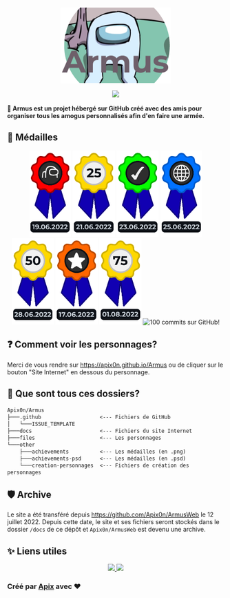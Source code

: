 <p align=center>
    <img src="https://raw.githubusercontent.com/Apix0n/Armus/susbranch/other/Armus-icon.png" height=175>
</p>

<p align=center>
    <a href="https://apix0n.github.io/Armus">
        <img src="https://img.shields.io/badge/Site%20internet-009dff?style=for-the-badge&logo=microsoftedge&labelColor=f2f2f2&logoColor=000000">
    </a>
</p>

__🌹 Armus est un projet hébergé sur GitHub créé avec des amis pour organiser tous les amogus personnalisés afin d'en faire une armée.__

## 🏅 Médailles

<p align=center>
    <img src=https://raw.githubusercontent.com/Apix0n/Armus/susbranch/other/achievements/creation.png height=200 title="Création du projet">
    <img src=https://raw.githubusercontent.com/Apix0n/Armus/susbranch/other/achievements/25-membres.png height=200 title="25 membres dans l'armée!">
    <img src=https://raw.githubusercontent.com/Apix0n/Armus/susbranch/other/achievements/certif.png height=200 title="Projet qualifié d'art par un expert!">
    <img src="https://raw.githubusercontent.com/Apix0n/Armus/susbranch/other/achievements/site.png" height=200 title="Ouverture du site!">
    <img src=https://raw.githubusercontent.com/Apix0n/Armus/susbranch/other/achievements/50-membres.png height=200 title="50 membres dans l'armée!">
    <img src=https://raw.githubusercontent.com/Apix0n/Armus/susbranch/other/achievements/10-contributeurs.png height=200 title="10 contributeurs!">
    <img src=https://raw.githubusercontent.com/Apix0n/Armus/susbranch/other/achievements/75-membres.png height=200 title="75 membres dans l'armée!">
    <img src="https://raw.githubusercontent.com/Apix0n/Armus/susbranch/other/achievements/100-commits.png" height="200" title="100 commits sur GitHub!"></a>
</p>

## ❓ Comment voir les personnages?

Merci de vous rendre sur https://apix0n.github.io/Armus ou de cliquer sur le bouton "Site Internet" en dessous du personnage.

## 📁 Que sont tous ces dossiers?

```
Apix0n/Armus
├───.github                   <--- Fichiers de GitHub
│   └───ISSUE_TEMPLATE
├───docs                      <--- Fichiers du site Internet
├───files                     <--- Les personnages
└───other
    ├───achievements          <--- Les médailles (en .png)
    ├───achievements-psd      <--- Les médailles (en .psd)
    └───creation-personnages  <--- Fichiers de création des personnages
```

## 🛡 Archive

Le site a été transféré depuis https://github.com/Apix0n/ArmusWeb le 12 juillet 2022. Depuis cette date, le site et ses fichiers seront stockés dans le dossier `/docs` de ce dépôt et `Apix0n/ArmusWeb` est devenu une archive.

## ✨ Liens utiles
<p align=center>
    <a href="https://apix0n.github.io/Armus/#remerciements">
        <img src="https://img.shields.io/badge/Remerciements-fce100?style=for-the-badge&logo=starship&labelColor=f2f2f2&logoColor=000000">
    </a>
    <a href="https://apix0n.github.io/Armus/#problème">
        <img src="https://img.shields.io/badge/Un%20Probl%C3%A8me-ff0000?style=for-the-badge&logo=singlestore&labelColor=f2f2f2&logoColor=000000">
    </a>
</p>

### Créé par [Apix](https://github.com/Apix0n) avec ❤️